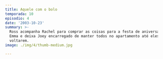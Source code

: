 ```yaml
---
title: Aquele com o bolo
temporada: 10
episodio: 4
date: '2003-10-23'
summary: >-
  Ross acompanha Rachel para comprar as coisas para a festa de aniversário de
  Emma e deixa Joey encarregado de manter todos no apartamento até eles
  voltarem.
image: ./img/4/thumb-medium.jpg

---
```


